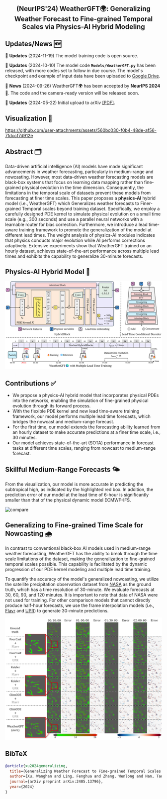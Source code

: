 <!-- # WeatherGFT🌍: Generalizing Weather Forecast to Fine-grained Temporal Scales via Physics-AI Hybrid Modeling -->

<div align="center">
  <h2><b> (NeurIPS'24) WeatherGFT🌍: Generalizing Weather Forecast to Fine-grained Temporal Scales via Physics-AI Hybrid Modeling
  </b></h2>
</div>

## Updates/News 🆕

🚩 **Updates** (2024-11-19) The model training code is open source.

🚩 **Updates** (2024-10-10) The model code **`Models/WeatherGFT.py`** has been released, with more codes set to follow in due course. The model's checkpoint and example of input data have been uploaded to [Google Drive](https://drive.google.com/drive/folders/1fZlr0LS3aFJAym79ojn3njYiUhtdzKF6?usp=sharing).

🚩 **News** (2024-09-26) WeatherGFT🌍 has been accepted by **NeurIPS 2024** 🎉. The code and the camera-ready version will be released soon.

🚩 **Updates** (2024-05-22) Initial upload to arXiv [[PDF]](https://arxiv.org/pdf/2405.13796).

## Visualization 🌟

<!-- https://github.com/black-yt/WeatherGFT/assets/82664952/64094e86-0bf6-4bb7-a520-7b82dc06e2a8 -->
<!-- https://github.com/user-attachments/assets/ba5a9582-82e6-4e74-a710-788e17139476 -->
https://github.com/user-attachments/assets/560bc030-f0b4-48de-af56-7fdccf7d912e


## Abstract 🗂️

Data-driven artificial intelligence (AI) models have made significant advancements in weather forecasting, particularly in medium-range and nowcasting. However, most data-driven weather forecasting models are black-box systems that focus on learning data mapping rather than fine-grained physical evolution in the time dimension. Consequently, the limitations in the temporal scale of datasets prevent these models from forecasting at finer time scales. This paper proposes a **physics-AI** hybrid model (i.e., WeatherGFT) which Generalizes weather forecasts to Finer-grained Temporal scales beyond training dataset. Specifically, we employ a carefully designed PDE kernel to simulate physical evolution on a small time scale (e.g., 300 seconds) and use a parallel neural networks with a learnable router for bias correction. Furthermore, we introduce a lead time-aware training framework to promote the generalization of the model at different lead times. The weight analysis of physics-AI modules indicates that physics conducts major evolution while AI performs corrections adaptively. Extensive experiments show that WeatherGFT trained on an hourly dataset, achieves state-of-the-art performance across multiple lead times and exhibits the capability to generalize 30-minute forecasts.

## Physics-AI Hybrid Model 🧭

![Pipeline](assets/pipeline.png)

## Contributions ✅

* We propose a physics-AI hybrid model that incorporates physical PDEs into the networks, enabling the simulation of fine-grained physical evolution through its forward process.
* With the flexible PDE kernel and new lead time-aware training framework, our model performs multiple lead time forecasts, which bridges the nowcast and medium-range forecast.
* For the first time, our model extends the forecasting ability learned from an hourly dataset to make accurate predictions at a finer time scale, i.e., 30 minutes.
* Our model achieves state-of-the-art (SOTA) performance in forecast tasks at different time scales, ranging from nowcast to medium-range forecast.

## Skillful Medium-Range Forecasts 🌤️

From the visualization, our model is more accurate in predicting the subtropical high, as indicated by the highlighted red box. In addition, the prediction error of our model at the lead time of 6-hour is significantly smaller than that of the physical dynamic model ECMWF-IFS. 

![compare](assets/compare.png)

## Generalizing to Fine-grained Time Scale for Nowcasting 🌧️

In contrast to conventional black-box AI models used in medium-range weather forecasting, WeatherGFT has the ability to break through the time scale limitations of the dataset, making the generalization to fine-grained temporal scales possible. This capability is facilitated by the dynamic progression of our PDE kernel modeling and multiple lead time training.

To quantify the accuracy of the model's generalized nowcasting, we utilize the satellite precipitation observation dataset from [NASA](https://disc.gsfc.nasa.gov/) as the ground truth, which has a time resolution of 30-minute. We evaluate forecasts at 30, 60, 90, and 120 minutes. It is important to note that data of NASA were not used for training. For other comparison models that cannot directly produce half-hour forecasts, we use the frame interpolation models (i.e., [Flavr](https://github.com/tarun005/FLAVR) and [UPR](https://github.com/srcn-ivl/UPR-Net)) to generate 30-minute predictions.

![compare](assets/tp.png)


## BibTeX

```bibtex
@article{xu2024generalizing,
  title={Generalizing Weather Forecast to Fine-grained Temporal Scales via Physics-AI Hybrid Modeling},
  author={Xu, Wanghan and Ling, Fenghua and Zhang, Wenlong and Han, Tao and Chen, Hao and Ouyang, Wanli and Bai, Lei},
  journal={arXiv preprint arXiv:2405.13796},
  year={2024}
}
```
